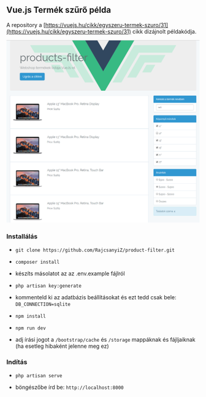 ## Vue.js Termék szűrő példa 

A repository a [https://vuejs.hu/cikk/egyszeru-termek-szuro/31](https://vuejs.hu/cikk/egyszeru-termek-szuro/31) cikk dizájnolt példakódja.

![Bélyegkép](https://github.com/RajcsanyiZ/product-filter/blob/master/doc/preview.png)

### Installálás

- `git clone https://github.com/RajcsanyiZ/product-filter.git`

- `composer install`

- készíts másolatot az az .env.example fájlról

- `php artisan key:generate`

- kommenteld ki az adatbázis beállításokat és ezt tedd csak bele:
`DB_CONNECTION=sqlite`

- `npm install`

- `npm run dev`

- adj írási jogot a `/bootstrap/cache` és `/storage` mappáknak és fájljaiknak (ha esetleg hibaként jelenne meg ez)

### Indítás

- `php artisan serve`

- böngészőbe írd be: `http://localhost:8000`
